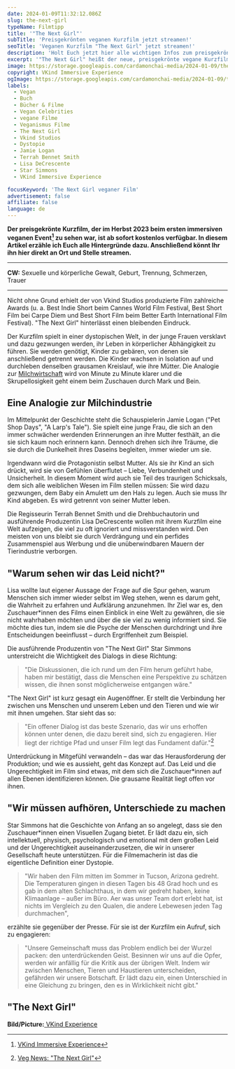```yaml
---
date: 2024-01-09T11:32:12.086Z
slug: the-next-girl
typeName: Filmtipp
title: '"The Next Girl"'
subTitle: 'Preisgekrönten veganen Kurzfilm jetzt streamen!'
seoTitle: 'Veganen Kurzfilm "The Next Girl" jetzt streamen!'
description: 'Holt Euch jetzt hier alle wichtigen Infos zum preisgekrönten veganen Kurzfilm "The Next Girl". Anschließend hier direkt streamen!'
excerpt: '"The Next Girl" heißt der neue, preisgekrönte vegane Kurzfilm. Holt Euch jetzt hier alle Infos und erfahrt, warum Ihr ihn auf jeden Fall sehen solltet! Mich hat er sofort überzeugt und ich bin schon gespannt, wem es noch so gehen wird.'
image: https://storage.googleapis.com/cardamonchai-media/2024-01-09/the-next-girl-soundsvegan-com-1-jpg-imagine-181818_2d2928_1024_768/640.webp
copyright: VKind Immersive Experience
ogImage: https://storage.googleapis.com/cardamonchai-media/2024-01-09/the-next-girl-soundsvegan-com-og-1-jpg-imagine-181818_2b2827_1200_628/640.webp
labels:
  - Vegan
  - Buch
  - Bücher & Filme
  - Vegan Celebrities
  - vegane Filme
  - Veganismus Filme
  - The Next Girl
  - Vkind Studios
  - Dystopie
  - Jamie Logan
  - Terrah Bennet Smith
  - Lisa DeCrescente
  - Star Simmons
  - VKind Immersive Experience

focusKeyword: 'The Next Girl veganer Film'
advertisement: false
affiliate: false
language: de
---
```


**Der preisgekrönte Kurzfilm, der im Herbst 2023 beim ersten immersiven veganen Event[^1] zu sehen war, ist ab sofort kostenlos verfügbar. In diesem Artikel erzähle ich Euch alle Hintergründe dazu. Anschließend könnt Ihr ihn hier direkt an Ort und Stelle streamen.**

---

**CW:** Sexuelle und körperliche Gewalt, Geburt, Trennung, Schmerzen, Trauer

---

Nicht ohne Grund erhielt der von Vkind Studios produzierte Film zahlreiche Awards (u. a. Best Indie Short beim Cannes World Film Festival, Best Short Film bei Carpe Diem und Best Short Film beim Better Earth International Film Festival). "The Next Girl" hinterlässt einen bleibenden Eindruck.

Der Kurzfilm spielt in einer dystopischen Welt, in der junge Frauen versklavt und dazu gezwungen werden, ihr Leben in körperlicher Abhängigkeit zu führen. Sie werden genötigt, Kinder zu gebären, von denen sie anschließend getrennt werden. Die Kinder wachsen in Isolation auf und durchleben denselben grausamen Kreislauf, wie ihre Mütter. Die Analogie zur [Milchwirtschaft](/2014/09/pflanzenmilch-wieso-denn-bloss/) wird von Minute zu Minute klarer und die Skrupellosigkeit geht einem beim Zuschauen durch Mark und Bein.

## Eine Analogie zur Milchindustrie

Im Mittelpunkt der Geschichte steht die Schauspielerin Jamie Logan ("Pet Shop Days", "A Larp's Tale"). Sie spielt eine junge Frau, die sich an den immer schwächer werdenden Erinnerungen an ihre Mutter festhält, an die sie sich kaum noch erinnern kann. Dennoch drehen sich ihre Träume, die sie durch die Dunkelheit ihres Daseins begleiten, immer wieder um sie.

Irgendwann wird die Protagonistin selbst Mutter. Als sie ihr Kind an sich drückt, wird sie von Gefühlen überflutet – Liebe, Verbundenheit und Unsicherheit. In diesem Moment wird auch sie Teil des traurigen Schicksals, dem sich alle weiblichen Wesen im Film stellen müssen: Sie wird dazu gezwungen, dem Baby ein Amulett um den Hals zu legen. Auch sie muss Ihr Kind abgeben. Es wird getrennt von seiner Mutter leben.

Die Regisseurin Terrah Bennet Smith und die Drehbuchautorin und ausführende Produzentin Lisa DeCrescente wollen mit ihrem Kurzfilm eine Welt aufzeigen, die viel zu oft ignoriert und missverstanden wird. Den meisten von uns bleibt sie durch Verdrängung und ein perfides Zusammenspiel aus Werbung und die unüberwindbaren Mauern der Tierindustrie verborgen.

## "Warum sehen wir das Leid nicht?"

Lisa wollte laut eigener Aussage der Frage auf die Spur gehen, warum Menschen sich immer wieder selbst im Weg stehen, wenn es darum geht, die Wahrheit zu erfahren und Aufklärung anzunehmen. Ihr Ziel war es, den Zuschauer\*innen des Films einen Einblick in eine Welt zu gewähren, die sie nicht wahrhaben möchten und über die sie viel zu wenig informiert sind. Sie möchte dies tun, indem sie die Psyche der Menschen durchdringt und ihre Entscheidungen beeinflusst – durch Ergriffenheit zum Beispiel.

Die ausführende Produzentin von "The Next Girl" Star Simmons unterstreicht die Wichtigkeit des Dialogs in diese Richtung:

> "Die Diskussionen, die ich rund um den Film herum geführt habe, haben mir bestätigt, dass die Menschen eine Perspektive zu schätzen wissen, die ihnen sonst möglicherweise entgangen wäre."

"The Next Girl" ist kurz gesagt ein Augenöffner. Er stellt die Verbindung her zwischen uns Menschen und unserem Leben und den Tieren und wie wir mit ihnen umgehen. Star sieht das so:

> "Ein offener Dialog ist das beste Szenario, das wir uns erhoffen können unter denen, die dazu bereit sind, sich zu engagieren. Hier liegt der richtige Pfad und unser Film legt das Fundament dafür."[^2]

Unterdrückung in Mitgefühl verwandeln – das war das Herausforderung der Produktion; und wie es aussieht, geht das Konzept auf. Das Leid und die Ungerechtigkeit im Film sind etwas, mit dem sich die Zuschauer\*innen auf allen Ebenen identifizieren können. Die grausame Realität liegt offen vor ihnen.

## "Wir müssen aufhören, Unterschiede zu machen

Star Simmons hat die Geschichte von Anfang an so angelegt, dass sie den Zuschauer\*innen einen Visuellen Zugang bietet. Er lädt dazu ein, sich intellektuell, physisch, psychologisch und emotional mit dem großen Leid und der Ungerechtigkeit auseinanderzusetzen, die wir in unserer Gesellschaft heute unterstützen. Für die Filmemacherin ist das die eigentliche Definition einer Dystopie.

> "Wir haben den Film mitten im Sommer in Tucson, Arizona gedreht. Die Temperaturen gingen in diesen Tagen bis 48 Grad hoch und es gab in dem alten Schlachthaus, in dem wir gedreht haben, keine Klimaanlage – außer im Büro. Aer was unser Team dort erlebt hat, ist nichts im Vergleich zu den Qualen, die andere Lebewesen jeden Tag durchmachen",

erzählte sie gegenüber der Presse. Für sie ist der Kurzfilm ein Aufruf, sich zu engagieren:

> "Unsere Gemeinschaft muss das Problem endlich bei der Wurzel packen: den unterdrückenden Geist. Besinnen wir uns auf die Opfer, werden wir anfällig für die Kritik aus der übrigen Welt. Indem wir zwischen Menschen, Tieren und Haustieren unterscheiden, gefährden wir unsere Botschaft. Er lädt dazu ein, einen Unterschied in eine Gleichung zu bringen, den es in Wirklichkeit nicht gibt."

## "The Next Girl"

<YouTube id="BDss3ushtUg" />

**Bild/Picture:**[ VKind Experience](https://www.vkindexperience.com/the-experiences/)

[^1]: [VKind Immersive Experience](https://www.vkindexperience.com/tickets/)
[^2]: [Veg News: "The Next Girl"](https://vegnews.com/vegan-travel/vkind-immersive-vegan-experience)
